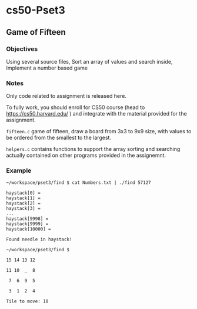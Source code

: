 # cs50-Pset3
## Game of Fifteen

### Objectives
Using several source files, Sort an array of values and search inside, Implement a number based game 

### Notes
Only code related to assignment is released here.

To fully work, you should enroll for CS50 course (head to https://cs50.harvard.edu/ ) and integrate with the material provided for the assignment.

`fifteen.c` game of fifteen, draw a board from 3x3 to 9x9 size, with values to be ordered from the smallest to the largest.

`helpers.c` contains functions to support the array sorting and searching actually contained on other programs provided in the assignemnt.

### Example

````
~/workspace/pset3/find $ cat Numbers.txt | ./find 57127

haystack[0] = 
haystack[1] = 
haystack[2] = 
haystack[3] = 
...
haystack[9998] = 
haystack[9999] = 
haystack[10000] = 

Found needle in haystack!

~/workspace/pset3/find $ 
````


````
15 14 13 12 

11 10  _  8 

 7  6  9  5 

 3  1  2  4 

Tile to move: 10
````
